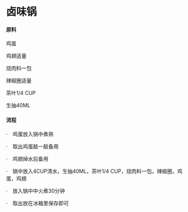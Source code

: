 # 卤味锅

#### 原料

鸡蛋

鸡翅适量

烧肉料一包

辣椒圈适量

茶叶1/4 CUP

生抽40ML



#### 流程

·　鸡蛋放入锅中煮熟

·　取出鸡蛋敲一敲备用

·　鸡翅焯水后备用

·　锅中放入4CUP清水，生抽40ML，茶叶1/4 CUP，烧肉料一包，辣椒圈，鸡蛋，鸡翅

·　放入锅中中火煮30分钟

·　取出放在冰箱里保存即可
